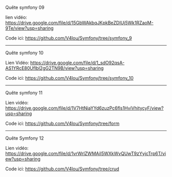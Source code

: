Quête symfony 09 

lien vidéo: https://drive.google.com/file/d/15GbWAkbqJKpkBeZDIUj5Wk1RZaoM-9Te/view?usp=sharing

Code ici: https://github.com/V4lou/Symfony/tree/symfony_9

-------------------------------------------------------------------------------------------------------

Quête symfony 10

Lien Vidéo: https://drive.google.com/file/d/1_sdO92qsA-AS1YRcE80UflbI2gG2TN9B/view?usp=sharing

Code ici: https://github.com/V4lou/Symfony/tree/symfony_10


--------------------------------------------------------------------------------------------------------------

Quête symfony 11

Lien vidéo: https://drive.google.com/file/d/1V7HtNiaYYd6zuzPc6fls1HviVhitycyF/view?usp=sharing

Code ici: https://github.com/V4lou/Symfony/tree/form


--------------------------------------------------------------------------------------------------------------------

Quête Symfony 12

Lien vidéo: https://drive.google.com/file/d/1vrWrlZWMAiI5WXkWvQUwT9zYyjcTrp6T/view?usp=sharing

Code ici: https://github.com/V4lou/Symfony/tree/crud
 
